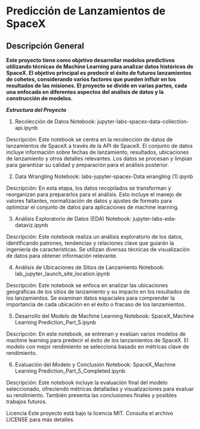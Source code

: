 # Predicción de Lanzamientos de SpaceX
## Descripción General
**Este proyecto tiene como objetivo desarrollar modelos predictivos utilizando técnicas de Machine Learning para analizar datos históricos de SpaceX. El objetivo principal es predecir el éxito de futuros lanzamientos de cohetes, considerando varios factores que pueden influir en los resultados de las misiones. El proyecto se divide en varias partes, cada una enfocada en diferentes aspectos del análisis de datos y la construcción de modelos.**

**_Estructura del Proyecto_**
1. Recolección de Datos
Notebook: jupyter-labs-spacex-data-collection-api.ipynb

Descripción:
Este notebook se centra en la recolección de datos de lanzamientos de SpaceX a través de la API de SpaceX. El conjunto de datos incluye información sobre fechas de lanzamiento, resultados, ubicaciones de lanzamiento y otros detalles relevantes.
Los datos se procesan y limpian para garantizar su calidad y preparación para el análisis posterior.

2. Data Wrangling
Notebook: labs-jupyter-spacex-Data wrangling (1).ipynb

Descripción:
En esta etapa, los datos recopilados se transforman y reorganizan para prepararlos para el análisis. Esto incluye el manejo de valores faltantes, normalización de datos y ajustes de formato para optimizar el conjunto de datos para aplicaciones de machine learning.

3. Análisis Exploratorio de Datos (EDA)
Notebook: jupyter-labs-eda-dataviz.ipynb

Descripción:
Este notebook realiza un análisis exploratorio de los datos, identificando patrones, tendencias y relaciones clave que guiarán la ingeniería de características. Se utilizan diversas técnicas de visualización de datos para obtener información relevante.

4. Análisis de Ubicaciones de Sitios de Lanzamiento
Notebook: lab_jupyter_launch_site_location.ipynb

Descripción:
Este notebook se enfoca en analizar las ubicaciones geográficas de los sitios de lanzamiento y su impacto en los resultados de los lanzamientos. Se examinan datos espaciales para comprender la importancia de cada ubicación en el éxito o fracaso de los lanzamientos.

5. Desarrollo del Modelo de Machine Learning
Notebook: SpaceX_Machine Learning Prediction_Part_5.ipynb

Descripción:
En este notebook, se entrenan y evalúan varios modelos de machine learning para predecir el éxito de los lanzamientos de SpaceX. El modelo con mejor rendimiento se selecciona basado en métricas clave de rendimiento.

6. Evaluación del Modelo y Conclusión
Notebook: SpaceX_Machine Learning Prediction_Part_5_Completed.ipynb

Descripción:
Este notebook incluye la evaluación final del modelo seleccionado, ofreciendo métricas detalladas y visualizaciones para evaluar su rendimiento. También presenta las conclusiones finales y posibles trabajos futuros.

Licencia
Este proyecto está bajo la licencia MIT. Consulta el archivo LICENSE para más detalles.
